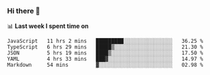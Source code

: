 ### Hi there 👋

<!--
**DBvc/DBvc** is a ✨ _special_ ✨ repository because its `README.md` (this file) appears on your GitHub profile.

Here are some ideas to get you started:

- 🔭 I’m currently working on ...
- 🌱 I’m currently learning ...
- 👯 I’m looking to collaborate on ...
- 🤔 I’m looking for help with ...
- 💬 Ask me about ...
- 📫 How to reach me: ...
- 😄 Pronouns: ...
- ⚡ Fun fact: ...
-->

📊 **Last week I spent time on**
<!--START_SECTION:waka-->
```text
JavaScript   11 hrs 2 mins   █████████░░░░░░░░░░░░░░░░   36.25 % 
TypeScript   6 hrs 29 mins   █████▒░░░░░░░░░░░░░░░░░░░   21.30 % 
JSON         5 hrs 19 mins   ████▒░░░░░░░░░░░░░░░░░░░░   17.50 % 
YAML         4 hrs 33 mins   ███▓░░░░░░░░░░░░░░░░░░░░░   14.97 % 
Markdown     54 mins         ▓░░░░░░░░░░░░░░░░░░░░░░░░   02.98 % 
```
<!--END_SECTION:waka-->

